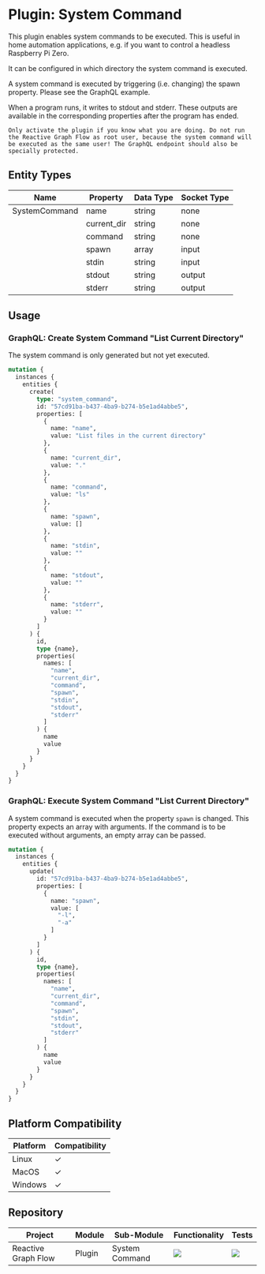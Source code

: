 # Plugin: System Command

This plugin enables system commands to be executed. This is useful in home automation applications, e.g. if you want to
control a headless Raspberry Pi Zero.

It can be configured in which directory the system command is executed.

A system command is executed by triggering (i.e. changing) the spawn property. Please see the GraphQL example.

When a program runs, it writes to stdout and stderr. These outputs are available in the corresponding properties after
the program has ended.

```admonish warning "A word about safety"
Only activate the plugin if you know what you are doing. Do not run the Reactive Graph Flow as root user, because the system command will be executed as the same user! The GraphQL endpoint should also be specially protected.
```

## Entity Types

| Name          | Property    | Data Type | Socket Type |
|---------------|-------------|-----------|-------------|
| SystemCommand | name        | string    | none        |
|               | current_dir | string    | none        |
|               | command     | string    | none        |
|               | spawn       | array     | input       |
|               | stdin       | string    | input       |
|               | stdout      | string    | output      |
|               | stderr      | string    | output      |

## Usage

### GraphQL: Create System Command "List Current Directory"

The system command is only generated but not yet executed.

```graphql
mutation {
  instances {
    entities {
      create(
        type: "system_command",
        id: "57cd91ba-b437-4ba9-b274-b5e1ad4abbe5",
        properties: [
          {
            name: "name",
            value: "List files in the current directory"
          },
          {
            name: "current_dir",
            value: "."
          },
          {
            name: "command",
            value: "ls"
          },
          {
            name: "spawn",
            value: []
          },
          {
            name: "stdin",
            value: ""
          },
          {
            name: "stdout",
            value: ""
          },
          {
            name: "stderr",
            value: ""
          }
        ]
      ) {
        id,
        type {name},
        properties(
          names: [
            "name",
            "current_dir",
            "command",
            "spawn",
            "stdin",
            "stdout",
            "stderr"
          ]
        ) {
          name
          value
        }
      }
    }
  }
}
```

### GraphQL: Execute System Command "List Current Directory"

A system command is executed when the property `spawn` is changed. This property expects an array with arguments. If the
command is to be executed without arguments, an empty array can be passed.

```graphql
mutation {
  instances {
    entities {
      update(
        id: "57cd91ba-b437-4ba9-b274-b5e1ad4abbe5",
        properties: [
          {
            name: "spawn",
            value: [
              "-l",
              "-a"
            ]
          }
        ]
      ) {
        id,
        type {name},
        properties(
          names: [
            "name",
            "current_dir",
            "command",
            "spawn",
            "stdin",
            "stdout",
            "stderr"
          ]
        ) {
          name
          value
        }
      }
    }
  }
}
```

## Platform Compatibility

| Platform | Compatibility |
|----------|---------------|
| Linux    | ✓             |
| MacOS    | ✓             |
| Windows  | ✓             |

## Repository

| Project             | Module | Sub-Module     | Functionality                                                        | Tests                                                                                                                                                                  |
|---------------------|--------|----------------|----------------------------------------------------------------------|------------------------------------------------------------------------------------------------------------------------------------------------------------------------|
| Reactive Graph Flow | Plugin | System Command | <img src="https://img.shields.io/badge/state-completed-brightgreen"> | [<img src="https://img.shields.io/codecov/c/github/aschaeffer/inexor-rgf-plugin-input-device">](https://app.codecov.io/gh/aschaeffer/inexor-rgf-plugin-system-command) |
